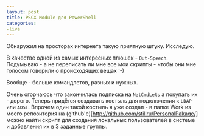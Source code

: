 ```yaml
---
layout: post
title: PSCX Module для PowerShell
categories:
-live
---
```


Обнаружил на просторах интернета такую приятную штуку. Исследую.

В качестве одной из самых интересных плюшек - `Out-Speech`. Подумываю - а не переписать ли мне все мои скрипты - чтобы они мне голосом говорили о происходящих вещах :-)

Вообще - больше командлетов, разных и нужных.

Очень огорчаюсь что закончилась подписка на `NetCmdLets` а покупать их - дорого. Теперь придётся создавать костыль для подключения к `LDAP` или `ADSI`. Впрочем один такой костыль я уже создал - в папке Work из моего репозитория на (github'е)[http://github.com/stillru/PersonalPakage/] можно найти скрипт для создания локальных пользователей в системе и добавления их в 3 заданные группы.

